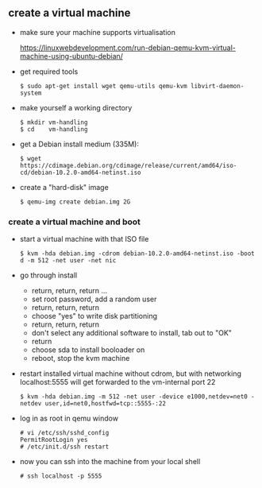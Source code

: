 create a virtual machine
------------------------

* make sure your machine supports virtualisation

  https://linuxwebdevelopment.com/run-debian-qemu-kvm-virtual-machine-using-ubuntu-debian/

* get required tools

      $ sudo apt-get install wget qemu-utils qemu-kvm libvirt-daemon-system

* make yourself a working directory

      $ mkdir vm-handling
      $ cd    vm-handling

* get a Debian install medium (335M):
  
      $ wget https://cdimage.debian.org/cdimage/release/current/amd64/iso-cd/debian-10.2.0-amd64-netinst.iso

* create a "hard-disk" image
  
      $ qemu-img create debian.img 2G

### create a virtual machine and boot

* start a virtual machine with that ISO file

      $ kvm -hda debian.img -cdrom debian-10.2.0-amd64-netinst.iso -boot d -m 512 -net user -net nic

* go through install

  * return, return, return ...
  * set root password, add a random user
  * return, return, return
  * choose "yes" to write disk partitioning
  * return, return, return
  * don't select any additional software to install, tab out to "OK"
  * return
  * choose sda to install booloader on
  * reboot, stop the kvm machine

* restart installed virtual machine without cdrom, but with networking
  localhost:5555 will get forwarded to the vm-internal port 22

      $ kvm -hda debian.img -m 512 -net user -device e1000,netdev=net0 -netdev user,id=net0,hostfwd=tcp::5555-:22

* log in as root in qemu window

      # vi /etc/ssh/sshd_config
      PermitRootLogin yes
      # /etc/init.d/ssh restart
  
* now you can ssh into the machine from your local shell

      # ssh localhost -p 5555

